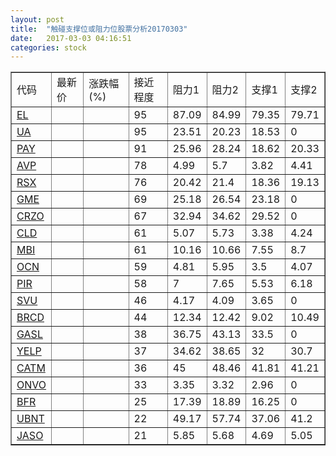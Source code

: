 ```yaml
---
layout: post
title:  "触碰支撑位或阻力位股票分析20170303"
date:   2017-03-03 04:16:51
categories: stock
---
```

<script type="text/javascript">
var stockList = []
stockList.push('gb_el');
stockList.push('gb_ua');
stockList.push('gb_pay');
stockList.push('gb_avp');
stockList.push('gb_rsx');
stockList.push('gb_gme');
stockList.push('gb_crzo');
stockList.push('gb_cld');
stockList.push('gb_mbi');
stockList.push('gb_ocn');
stockList.push('gb_pir');
stockList.push('gb_svu');
stockList.push('gb_brcd');
stockList.push('gb_gasl');
stockList.push('gb_yelp');
stockList.push('gb_catm');
stockList.push('gb_onvo');
stockList.push('gb_bfr');
stockList.push('gb_ubnt');
stockList.push('gb_jaso');
</script>
<table border="1">
 <tr>
 <td>代码</td>
 <td>最新价</td>
 <td>涨跌幅(%)</td>
 <td>接近程度</td>
 <td>阻力1</td>
 <td>阻力2</td>
 <td>支撑1</td>
 <td>支撑2</td>
</tr>
  <tr id="el" class="red">
  <td><a href="http://stock.finance.sina.com.cn/usstock/quotes/EL.html" target="_blank">EL</a></td><td></td><td></td><td>95</td><td>87.09</td><td>84.99</td><td>79.35</td><td>79.71</td></tr>
  <tr id="ua" class="green">
  <td><a href="http://stock.finance.sina.com.cn/usstock/quotes/UA.html" target="_blank">UA</a></td><td></td><td></td><td>95</td><td>23.51</td><td>20.23</td><td>18.53</td><td>0</td></tr>
  <tr id="pay" class="green">
  <td><a href="http://stock.finance.sina.com.cn/usstock/quotes/PAY.html" target="_blank">PAY</a></td><td></td><td></td><td>91</td><td>25.96</td><td>28.24</td><td>18.62</td><td>20.33</td></tr>
  <tr id="avp" class="green">
  <td><a href="http://stock.finance.sina.com.cn/usstock/quotes/AVP.html" target="_blank">AVP</a></td><td></td><td></td><td>78</td><td>4.99</td><td>5.7</td><td>3.82</td><td>4.41</td></tr>
  <tr id="rsx" class="red">
  <td><a href="http://stock.finance.sina.com.cn/usstock/quotes/RSX.html" target="_blank">RSX</a></td><td></td><td></td><td>76</td><td>20.42</td><td>21.4</td><td>18.36</td><td>19.13</td></tr>
  <tr id="gme" class="red">
  <td><a href="http://stock.finance.sina.com.cn/usstock/quotes/GME.html" target="_blank">GME</a></td><td></td><td></td><td>69</td><td>25.18</td><td>26.54</td><td>23.18</td><td>0</td></tr>
  <tr id="crzo" class="red">
  <td><a href="http://stock.finance.sina.com.cn/usstock/quotes/CRZO.html" target="_blank">CRZO</a></td><td></td><td></td><td>67</td><td>32.94</td><td>34.62</td><td>29.52</td><td>0</td></tr>
  <tr id="cld" class="red">
  <td><a href="http://stock.finance.sina.com.cn/usstock/quotes/CLD.html" target="_blank">CLD</a></td><td></td><td></td><td>61</td><td>5.07</td><td>5.73</td><td>3.38</td><td>4.24</td></tr>
  <tr id="mbi" class="red">
  <td><a href="http://stock.finance.sina.com.cn/usstock/quotes/MBI.html" target="_blank">MBI</a></td><td></td><td></td><td>61</td><td>10.16</td><td>10.66</td><td>7.55</td><td>8.7</td></tr>
  <tr id="ocn" class="red">
  <td><a href="http://stock.finance.sina.com.cn/usstock/quotes/OCN.html" target="_blank">OCN</a></td><td></td><td></td><td>59</td><td>4.81</td><td>5.95</td><td>3.5</td><td>4.07</td></tr>
  <tr id="pir" class="red">
  <td><a href="http://stock.finance.sina.com.cn/usstock/quotes/PIR.html" target="_blank">PIR</a></td><td></td><td></td><td>58</td><td>7</td><td>7.65</td><td>5.53</td><td>6.18</td></tr>
  <tr id="svu" class="green">
  <td><a href="http://stock.finance.sina.com.cn/usstock/quotes/SVU.html" target="_blank">SVU</a></td><td></td><td></td><td>46</td><td>4.17</td><td>4.09</td><td>3.65</td><td>0</td></tr>
  <tr id="brcd" class="green">
  <td><a href="http://stock.finance.sina.com.cn/usstock/quotes/BRCD.html" target="_blank">BRCD</a></td><td></td><td></td><td>44</td><td>12.34</td><td>12.42</td><td>9.02</td><td>10.49</td></tr>
  <tr id="gasl" class="red">
  <td><a href="http://stock.finance.sina.com.cn/usstock/quotes/GASL.html" target="_blank">GASL</a></td><td></td><td></td><td>38</td><td>36.75</td><td>43.13</td><td>33.5</td><td>0</td></tr>
  <tr id="yelp" class="red">
  <td><a href="http://stock.finance.sina.com.cn/usstock/quotes/YELP.html" target="_blank">YELP</a></td><td></td><td></td><td>37</td><td>34.62</td><td>38.65</td><td>32</td><td>30.7</td></tr>
  <tr id="catm" class="red">
  <td><a href="http://stock.finance.sina.com.cn/usstock/quotes/CATM.html" target="_blank">CATM</a></td><td></td><td></td><td>36</td><td>45</td><td>48.46</td><td>41.81</td><td>41.21</td></tr>
  <tr id="onvo" class="green">
  <td><a href="http://stock.finance.sina.com.cn/usstock/quotes/ONVO.html" target="_blank">ONVO</a></td><td></td><td></td><td>33</td><td>3.35</td><td>3.32</td><td>2.96</td><td>0</td></tr>
  <tr id="bfr" class="red">
  <td><a href="http://stock.finance.sina.com.cn/usstock/quotes/BFR.html" target="_blank">BFR</a></td><td></td><td></td><td>25</td><td>17.39</td><td>18.89</td><td>16.25</td><td>0</td></tr>
  <tr id="ubnt" class="red">
  <td><a href="http://stock.finance.sina.com.cn/usstock/quotes/UBNT.html" target="_blank">UBNT</a></td><td></td><td></td><td>22</td><td>49.17</td><td>57.74</td><td>37.06</td><td>41.2</td></tr>
  <tr id="jaso" class="green">
  <td><a href="http://stock.finance.sina.com.cn/usstock/quotes/JASO.html" target="_blank">JASO</a></td><td></td><td></td><td>21</td><td>5.85</td><td>5.68</td><td>4.69</td><td>5.05</td></tr>
</table>

